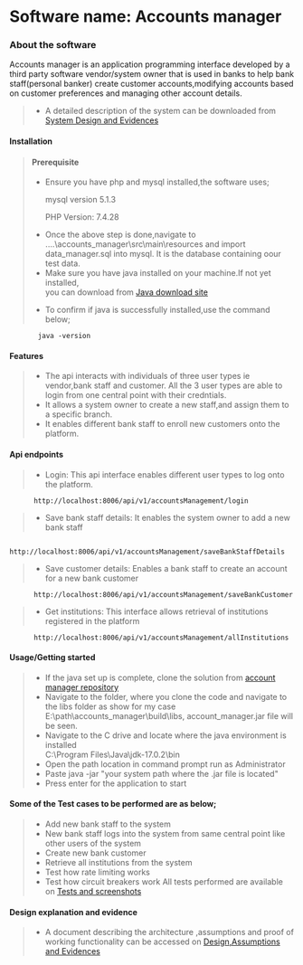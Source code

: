 
# Software name: Accounts manager
### About the software
<p> Accounts manager is an application programming interface developed by a third party software vendor/system owner that is used in banks to help bank staff(personal banker) create customer accounts,modifying accounts based on customer preferences and managing 
other account details.</p>

>- A detailed description of the system can be downloaded from [System Design and Evidences](https://github.com/euzebia/accounts_manager/blob/main/ProjectDescriptAndEvidence.docx)

#### Installation
> #### Prerequisite
> - Ensure you have php and mysql installed,the software uses;
    <p>mysql version 5.1.3</p>
    <p>PHP Version: 7.4.28</p>
>- Once the above step is done,navigate to ....\accounts_manager\src\main\resources  and import data_manager.sql into mysql. It is the database containing oour test data.
> - Make sure you have java installed on your machine.If not yet installed,<br> you can download from [Java download site](https://www.oracle.com/)<p>
> - To confirm if java is successfully installed,use the command below;

           java -version 
          
#### Features
  >- The api interacts with individuals of three user types ie vendor,bank staff and customer. All the 3 user types are able to login from one central point with their credntials.
  >- It allows a system owner to create a new staff,and assign them to a specific branch.
  >- It enables different bank staff to enroll new customers onto the platform.
  
#### Api endpoints
>-  Login: This api interface enables different user types to log onto the platform.
  
          http://localhost:8006/api/v1/accountsManagement/login
>-  Save bank staff details: It enables the system owner to add a new bank staff
          
          http://localhost:8006/api/v1/accountsManagement/saveBankStaffDetails

>- Save customer details: Enables a bank staff to create an account for a new bank customer

          http://localhost:8006/api/v1/accountsManagement/saveBankCustomer
          
>- Get institutions: This interface allows retrieval of institutions registered in the platform

          http://localhost:8006/api/v1/accountsManagement/allInstitutions

    
#### Usage/Getting started
>- If the java set up is complete, clone the solution from [account manager repository](https://github.com/euzebia/accounts_manager)
>- Navigate to the folder, where you clone the code and navigate to the libs folder as show for my case E:\path\accounts_manager\build\libs, account_manager.jar file will be seen.
>- Navigate to the C drive and locate where the java environment is installed<br>
   C:\Program Files\Java\jdk-17.0.2\bin
>- Open the path location in command prompt run as Administrator
>- Paste java -jar "your system path where the .jar file is located"
>- Press enter for the application to start


#### Some of the Test cases to be performed are as below;
>- Add new bank staff to the system
>- New bank staff logs into the system from same central point like other users of the system
>- Create new bank customer 
>- Retrieve all institutions from the system
>- Test how rate limiting works
>- Test how circuit breakers work
 All tests performed are available on [Tests and screenshots](https://github.com/euzebia/accounts_manager/blob/main/ProjectDescriptAndEvidence.docx)
  
#### Design explanation and evidence
>- A document describing the architecture ,assumptions and proof of working functionality    can be accessed on [Design,Assumptions and Evidences](https://github.com/euzebia/accounts_manager/blob/main/ProjectDescriptAndEvidence.docx)